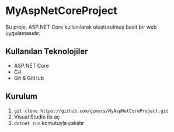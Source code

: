 # MyAspNetCoreProject  

Bu proje, ASP.NET Core kullanılarak oluşturulmuş basit bir web uygulamasıdır.  

## Kullanılan Teknolojiler  
- ASP.NET Core  
- C#  
- Git & GitHub  

## Kurulum  
1. `git clone https://github.com/gzmycs/MyAspNetCoreProject.git`  
2. Visual Studio ile aç  
3. `dotnet run` komutuyla çalıştır  
